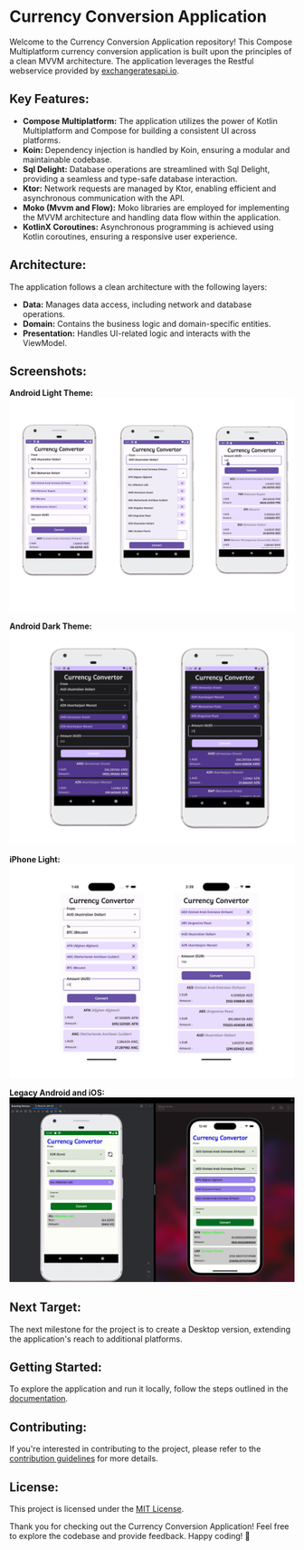 # Currency Conversion Application

Welcome to the Currency Conversion Application repository! This Compose Multiplatform currency conversion application is built upon the principles of a clean MVVM architecture. The application leverages the Restful webservice provided by [exchangeratesapi.io](http://api.exchangeratesapi.io).

## Key Features:

- **Compose Multiplatform:** The application utilizes the power of Kotlin Multiplatform and Compose for building a consistent UI across platforms.
- **Koin:** Dependency injection is handled by Koin, ensuring a modular and maintainable codebase.
- **Sql Delight:** Database operations are streamlined with Sql Delight, providing a seamless and type-safe database interaction.
- **Ktor:** Network requests are managed by Ktor, enabling efficient and asynchronous communication with the API.
- **Moko (Mvvm and Flow):** Moko libraries are employed for implementing the MVVM architecture and handling data flow within the application.
- **KotlinX Coroutines:** Asynchronous programming is achieved using Kotlin coroutines, ensuring a responsive user experience.

## Architecture:

The application follows a clean architecture with the following layers:

- **Data:** Manages data access, including network and database operations.
- **Domain:** Contains the business logic and domain-specific entities.
- **Presentation:** Handles UI-related logic and interacts with the ViewModel.

## Screenshots:

**Android Light Theme:**
![Android Light Mode](/android_l.webp)

**Android Dark Theme:**
![Android Dark Mode](/android_d.webp)

**iPhone Light:**
![iPhone Light](/iphone_l.webp)

**Legacy Android and iOS:**
![Legacy Android And iOS](/img.jpeg)

## Next Target:

The next milestone for the project is to create a Desktop version, extending the application's reach to additional platforms.

## Getting Started:

To explore the application and run it locally, follow the steps outlined in the [documentation](/docs/getting-started.md).

## Contributing:

If you're interested in contributing to the project, please refer to the [contribution guidelines](/CONTRIBUTING.md) for more details.

## License:

This project is licensed under the [MIT License](/LICENSE).

Thank you for checking out the Currency Conversion Application! Feel free to explore the codebase and provide feedback. Happy coding! 🚀
